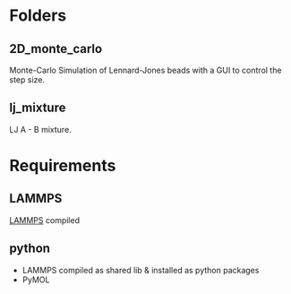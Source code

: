 
# Folders

## 2D_monte_carlo
 Monte-Carlo Simulation of Lennard-Jones beads with a GUI to control the step size.

## lj_mixture
 LJ A - B mixture.

# Requirements

## LAMMPS
 [LAMMPS](https://lammps.sandia.gov/) compiled

## python
- LAMMPS compiled as shared lib & installed as python packages
- PyMOL